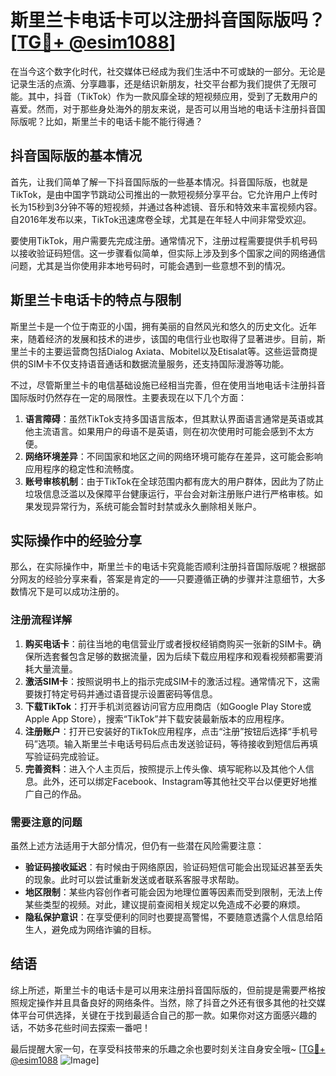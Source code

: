 # 斯里兰卡电话卡可以注册抖音国际版吗？[[TG💪+ @esim1088](https://t.me/s/esim1088)]

在当今这个数字化时代，社交媒体已经成为我们生活中不可或缺的一部分。无论是记录生活的点滴、分享趣事，还是结识新朋友，社交平台都为我们提供了无限可能。其中，抖音（TikTok）作为一款风靡全球的短视频应用，受到了无数用户的喜爱。然而，对于那些身处海外的朋友来说，是否可以用当地的电话卡注册抖音国际版呢？比如，斯里兰卡的电话卡能不能行得通？

## 抖音国际版的基本情况

首先，让我们简单了解一下抖音国际版的一些基本情况。抖音国际版，也就是TikTok，是由中国字节跳动公司推出的一款短视频分享平台。它允许用户上传时长为15秒到3分钟不等的短视频，并通过各种滤镜、音乐和特效来丰富视频内容。自2016年发布以来，TikTok迅速席卷全球，尤其是在年轻人中间非常受欢迎。

要使用TikTok，用户需要先完成注册。通常情况下，注册过程需要提供手机号码以接收验证码短信。这一步骤看似简单，但实际上涉及到多个国家之间的网络通信问题，尤其是当你使用非本地号码时，可能会遇到一些意想不到的情况。

## 斯里兰卡电话卡的特点与限制

斯里兰卡是一个位于南亚的小国，拥有美丽的自然风光和悠久的历史文化。近年来，随着经济的发展和技术的进步，该国的电信行业也取得了显著进步。目前，斯里兰卡的主要运营商包括Dialog Axiata、Mobitel以及Etisalat等。这些运营商提供的SIM卡不仅支持语音通话和数据流量服务，还支持国际漫游等功能。

不过，尽管斯里兰卡的电信基础设施已经相当完善，但在使用当地电话卡注册抖音国际版时仍然存在一定的局限性。主要表现在以下几个方面：

1. **语言障碍**：虽然TikTok支持多国语言版本，但其默认界面语言通常是英语或其他主流语言。如果用户的母语不是英语，则在初次使用时可能会感到不太方便。
2. **网络环境差异**：不同国家和地区之间的网络环境可能存在差异，这可能会影响应用程序的稳定性和流畅度。
3. **账号审核机制**：由于TikTok在全球范围内都有庞大的用户群体，因此为了防止垃圾信息泛滥以及保障平台健康运行，平台会对新注册账户进行严格审核。如果发现异常行为，系统可能会暂时封禁或永久删除相关账户。

## 实际操作中的经验分享

那么，在实际操作中，斯里兰卡的电话卡究竟能否顺利注册抖音国际版呢？根据部分网友的经验分享来看，答案是肯定的——只要遵循正确的步骤并注意细节，大多数情况下是可以成功注册的。

### 注册流程详解

1. **购买电话卡**：前往当地的电信营业厅或者授权经销商购买一张新的SIM卡。确保所选套餐包含足够的数据流量，因为后续下载应用程序和观看视频都需要消耗大量流量。
2. **激活SIM卡**：按照说明书上的指示完成SIM卡的激活过程。通常情况下，这需要拨打特定号码并通过语音提示设置密码等信息。
3. **下载TikTok**：打开手机浏览器访问官方应用商店（如Google Play Store或Apple App Store），搜索“TikTok”并下载安装最新版本的应用程序。
4. **注册账户**：打开已安装好的TikTok应用程序，点击“注册”按钮后选择“手机号码”选项。输入斯里兰卡电话号码后点击发送验证码，等待接收到短信后再填写验证码完成验证。
5. **完善资料**：进入个人主页后，按照提示上传头像、填写昵称以及其他个人信息。此外，还可以绑定Facebook、Instagram等其他社交平台以便更好地推广自己的作品。

### 需要注意的问题

虽然上述方法适用于大部分情况，但仍有一些潜在风险需要注意：

- **验证码接收延迟**：有时候由于网络原因，验证码短信可能会出现延迟甚至丢失的现象。此时可以尝试重新发送或者联系客服寻求帮助。
- **地区限制**：某些内容创作者可能会因为地理位置等因素而受到限制，无法上传某些类型的视频。对此，建议提前查阅相关规定以免造成不必要的麻烦。
- **隐私保护意识**：在享受便利的同时也要提高警惕，不要随意透露个人信息给陌生人，避免成为网络诈骗的目标。

## 结语

综上所述，斯里兰卡的电话卡是可以用来注册抖音国际版的，但前提是需要严格按照规定操作并且具备良好的网络条件。当然，除了抖音之外还有很多其他的社交媒体平台可供选择，关键在于找到最适合自己的那一款。如果你对这方面感兴趣的话，不妨多花些时间去探索一番吧！

最后提醒大家一句，在享受科技带来的乐趣之余也要时刻关注自身安全哦~ [[TG💪+ @esim1088](https://t.me/s/esim1088) ![Image](https://i.postimg.cc/4NQfJmqS/Snipaste-2025-05-13-00-14-12.png)]